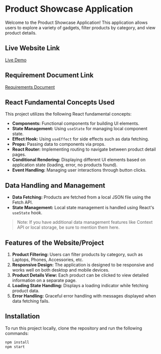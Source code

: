 # Product Showcase Application

Welcome to the Product Showcase Application! This application allows users to explore a variety of gadgets, filter products by category, and view product details.

## Live Website Link

[Live Demo](https://magical-gumption-061d0e.netlify.app/)

## Requirement Document Link

[Requirements Document](https://github.com/nur922184/gadget-heaven-accessories)

## React Fundamental Concepts Used

This project utilizes the following React fundamental concepts:

- **Components:** Functional components for building UI elements.
- **State Management:** Using `useState` for managing local component state.
- **Effect Hook:** Using `useEffect` for side effects such as data fetching.
- **Props:** Passing data to components via props.
- **React Router:** Implementing routing to navigate between product detail pages.
- **Conditional Rendering:** Displaying different UI elements based on application state (loading, error, no products found).
- **Event Handling:** Managing user interactions through button clicks.

## Data Handling and Management

- **Data Fetching:** Products are fetched from a local JSON file using the Fetch API.
- **State Management:** Local state management is handled using React's `useState` hook. 

> Note: If you have additional data management features like Context API or local storage, be sure to mention them here.

## Features of the Website/Project

1. **Product Filtering:** Users can filter products by category, such as Laptops, Phones, Accessories, etc.
2. **Responsive Design:** The application is designed to be responsive and works well on both desktop and mobile devices.
3. **Product Details View:** Each product can be clicked to view detailed information on a separate page.
4. **Loading State Handling:** Displays a loading indicator while fetching product data.
5. **Error Handling:** Graceful error handling with messages displayed when data fetching fails.

## Installation

To run this project locally, clone the repository and run the following commands:

```bash
npm install
npm start
